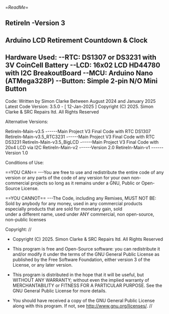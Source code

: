 =_ReadMe_=

RetireIn -Version 3
--------------------
Arduino LCD Retirement Countdown & Clock
-----------------------------------
Hardware Used:
--RTC: DS1307 or DS3231 with 3V CoinCell Battery
--LCD: 16x02 LCD HD44780 with I2C BreakoutBoard
--MCU: Arduino Nano (ATMega328P)
--Button: Simple 2-pin N/O Mini Button
-------------------------------------

Code:
Written by Simon Clarke Between August 2024 and January 2025
Latest Code Version: 3.5.0 - [ 12-Jan-2025 ]
Copyright (C) 2025. Simon Clarke & SRC Repairs ltd. All Rights Reserved

Alternative Versions:

RetireIn-Main-v3.5           ------Main Project V3 Final Code with RTC DS1307
RetireIn-Main-v3.5_RTC3231   ------Main Project V3 Final Code with RTC DS3231
RetireIn-Main-v3.5_BigLCD    ------Main Project V3 Final Code with 20x4 LCD via I2C
RetireIn-Main-v2             ------Version 2.0
RetireIn-Main-v1             ------Version 1.0

Conditions of Use:

==YOU CAN==
---You are free to use and redistribute the entire code of any version or any parts of the code of any version for your own non-commercial projects so long as it remains 
under a GNU, Public or Open-Source License.

==YOU CANNOT==
---The Code, including any Remixes, MUST NOT BE: Sold by anybody for any money, used in any commercial products especially products that are sold for monetary gain, sold  
under a different name, used under ANY commercial, non open-source, non-public licenses 

Copyright:
//
 * Copyright (C) 2025. Simon Clarke & SRC Repairs ltd. All Rights Reserved
 
 * This program is free and Open-Source software: you can redistribute it and/or modify it under the terms of the GNU General Public License as published by the Free Software Foundation, either version 3 of the License, or any later version.
 
 * This program is distributed in the hope that it will be useful, but WITHOUT ANY WARRANTY; without even the implied warranty of MERCHANTABILITY or FITNESS FOR A PARTICULAR PURPOSE. See the GNU General Public License for more details.

 * You should have received a copy of the GNU General Public License along with this program. If not, see <http://www.gnu.org/licenses/>.
//
